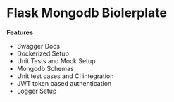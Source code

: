 # Flask Mongodb Biolerplate

**Features**
- Swagger Docs
- Dockerized Setup
- Unit Tests and Mock Setup
- Mongodb Schemas
- Unit test cases and CI integration
- JWT token based authentication
- Logger Setup
